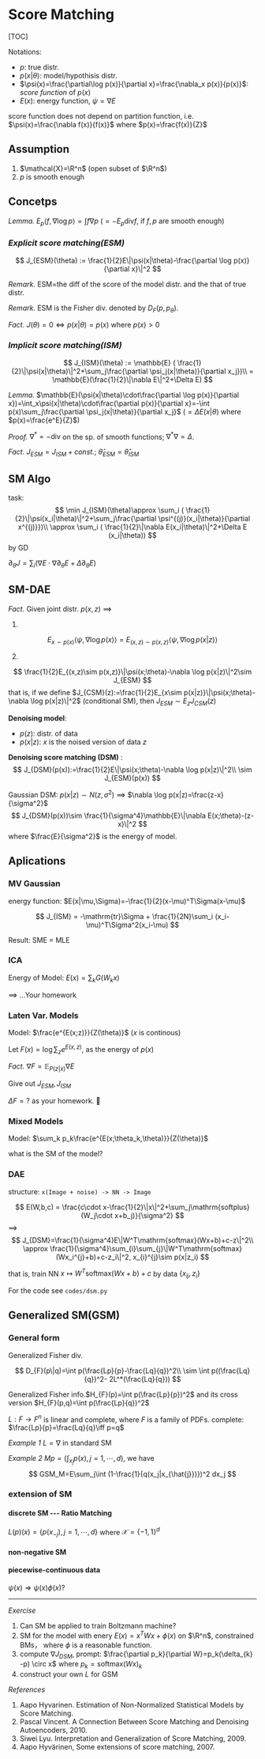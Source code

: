 # Score Matching
[TOC]

Notations:
- $p$: true distr.
- $p(x|\theta)$: model/hypothisis distr.
- $\psi(x)=\frac{\partial\log p(x)}{\partial x}=\frac{\nabla_x p(x)}{p(x)}$: *score function* of $p(x)$
- $E(x)$: energy function, $\psi=\nabla E$

score function does not depend on partition function, i.e. $\psi(x)=\frac{\nabla f(x)}{f(x)}$ where $p(x)=\frac{f(x)}{Z}$

## Assumption
1. $\mathcal{X}=\R^n$ (open subset of $\R^n$)
2. $p$ is smooth enough

## Concetps

*Lemma.* $E_p\langle f, \nabla \log p\rangle=\int f\nabla p$ ($=-E_p \mathrm{div} f$, if $f, p$ are smooth enough)

### *Explicit score matching(ESM)*

$$
J_{ESM}(\theta) := \frac{1}{2}E\|\psi(x|\theta)-\frac{\partial \log p(x)}{\partial x}\|^2
$$

*Remark.* ESM=the diff of the score of the model distr. and the that of true distr. 

*Remark.* ESM is the Fisher div. denoted by $D_F(p,p_\theta)$.

*Fact.* $J(\theta) = 0 \iff  p(x|\theta)=p(x)$ where $p(x)>0$


### *Implicit score matching(ISM)*

$$
J_{ISM}(\theta) := \mathbb{E} ( \frac{1}{2}\|\psi(x|\theta)\|^2+\sum_j\frac{\partial \psi_j(x|\theta)}{\partial x_j})\\
= \mathbb{E}(\frac{1}{2}\|\nabla E\|^2+\Delta E)
$$

*Lemma.* $\mathbb{E}(\psi(x|\theta)\cdot\frac{\partial \log p(x)}{\partial x})=\int_x\psi(x|\theta)\cdot\frac{\partial  p(x)}{\partial x}=-\int p(x)\sum_j\frac{\partial \psi_j(x|\theta)}{\partial x_j}$ ($=\Delta E(x|\theta)$ where $p(x)=\frac{e^E}{Z}$)

*Proof.* $\nabla ^* =-\mathrm{div}$ on the sp. of smooth functions; $\nabla ^* \nabla =\Delta$.

*Fact.*  $J_{ESM} = J_{ISM} + const.$; $\hat{\theta}_{ESM}=\hat{\theta}_{ISM}$


## SM Algo
task:
$$
\min J_{ISM}(\theta)\approx \sum_i ( \frac{1}{2}\|\psi(x_i|\theta)\|^2+\sum_j\frac{\partial \psi^{(j)}(x_i|\theta)}{\partial x^{(j)}})\\
\approx \sum_i ( \frac{1}{2}\|\nabla E(x_i|\theta)\|^2+\Delta E (x_i|\theta))
$$
by GD

$\partial_\theta J = \sum_i(\nabla  E\cdot \nabla \partial_\theta E +\Delta\partial_\theta E)$


## SM-DAE

*Fact.* Given joint distr. $p(x,z)$ ==>

1. 
  $$
  E_{x\sim p(x)}\langle\psi, \nabla \log p(x)\rangle =
  E_{(x,z)\sim p(x,z)}\langle\psi, \nabla \log p(x|z)\rangle
  $$

2. 
  $$
  \frac{1}{2}E_{(x,z)\sim p(x,z)}\|\psi(x;\theta)-\nabla \log p(x|z)\|^2\sim J_{ESM}
  $$
  that is, if we define $J_{CSM}(z):=\frac{1}{2}E_{x\sim p(x|z)}\|\psi(x;\theta)-\nabla \log p(x|z)\|^2$ (conditional SM), then $J_{ESM}\sim E_z J_{CSM}(z)$


**Denoising model**:
- $p(z)$: distr. of data
- $p(x|z)$: $x$ is the noised version of data $z$

**Denoising  score matching (DSM)** :
$$
J_{DSM}(p(x)):=\frac{1}{2}E\|\psi(x;\theta)-\nabla \log p(x|z)\|^2\\
\sim J_{ESM}(p(x))
$$

Gaussian DSM: $p(x|z)\sim N(z,\sigma^2)$ ==>
 $\nabla \log p(x|z)=\frac{z-x}{\sigma^2}$
$$
J_{DSM}(p(x))\sim \frac{1}{\sigma^4}\mathbb{E}\|\nabla E(x;\theta)-(z-x)\|^2
$$
where $\frac{E}{\sigma^2}$ is the energy of model.


## Aplications

### MV Gaussian
energy function: $E(x|\mu,\Sigma)=-\frac{1}{2}(x-\mu)^T\Sigma(x-\mu)$

$$
J_{ISM} = -\mathrm{tr}\Sigma + \frac{1}{2N}\sum_i (x_i-\mu)^T\Sigma^2(x_i-\mu)
$$

Result: SME = MLE

### ICA

Energy of Model: $E(x)=\sum_k G(W_kx)$

==> ...Your homework

### Laten Var. Models

Model: $\frac{e^{E(x;z)}}{Z(\theta)}$ ($x$ is continous)

Let $F(x)=\log \sum_z e^{E(x,z)}$, as the energy of $p(x)$

*Fact.* $\nabla F = \mathbb{E}_{P(z|x)}\nabla E$

Give out $J_{ESM},J_{ISM}$

$\Delta F=?$ as your homework. 📢

### Mixed Models

Model: $\sum_k p_k\frac{e^{E(x;\theta_k,\theta)}}{Z(\theta)}$

what is the SM of the model?

### DAE

structure:
`x(Image + noise) -> NN -> Image`

$$
E(W,b,c) = \frac{c\cdot x-\frac{1}{2}\|x\|^2+\sum_j\mathrm{softplus}(W_j\cdot x+b_j)}{\sigma^2}
$$
==>
$$
J_{DSM}=\frac{1}{\sigma^4}E\|W^T\mathrm{softmax}(Wx+b)+c-z\|^2\\
\approx \frac{1}{\sigma^4}\sum_{i}\sum_{j}\|W^T\mathrm{softmax}(Wx_i^{j}+b)+c-z_i\|^2, x_{i}^{j}\sim p(x|z_i)
$$

that is, train NN $x\mapsto W^T\mathrm{softmax}(Wx+b)+c$ by data $\{x_{ij},z_i\}$


For the code see `codes/dsm.py`

## Generalized SM(GSM)

### General form
Generalized Fisher div.

$$
D_{F}(p\|q)=\int p(\frac{Lp}{p}-\frac{Lq}{q})^2\\
\sim \int p((\frac{Lq}{q})^2- 2L^*(\frac{Lq}{q}))
$$

Generalized Fisher info.$H_{F}(p)=\int p(\frac{Lp}{p})^2$
and its cross version $H_{F}(p,q)=\int p(\frac{Lp}{q})^2$

$L:F\to F^n$ is linear and complete, where $F$ is a family of PDFs.
complete: $\frac{Lp}{p}=\frac{Lq}{q}\iff p=q$

*Example 1* $L=\nabla$ in standard SM

*Example 2* $Mp=(\int_{x_j}p(x),j=1,\cdots,d)$, we have
$$
GSM_M=E\sum_j\int (1-\frac{1}{q(x_j|x_{\hat{j}})})^2 dx_j 
$$

### extension of SM
#### discrete SM --- Ratio Matching
$L(p)(x) = \{p(x_{-j}),j=1,\cdots,d\}$ where $\mathcal{X}=\{-1,1\}^{d}$

#### non-negative SM

#### piecewise-continuous data
$\psi(x)\Rightarrow \psi(x)\phi(x)$?

---
*Exercise*

1. Can SM be applied to train Boltzmann machine?
2. SM for the model with enery $E(x)=x^TWx + \phi(x)$ on $\R^n$, constrained BMs， where $\phi$ is a reasonable function.
3. compute $\nabla J_{DSM}$, prompt: $\frac{\partial p_k}{\partial W}=p_k(\delta_{k} -p) \circ x$ where $p_k=\mathrm{softmax}(Wx)_k$
4. construct your own $L$ for GSM

*References*

1. Aapo Hyvarinen. Estimation of Non-Normalized Statistical Models by Score Matching.
2. Pascal Vincent. A Connection Between Score Matching and Denoising Autoencoders, 2010.
3. Siwei Lyu. Interpretation and Generalization of Score Matching, 2009.
4. Aapo Hyvärinen, Some extensions of score matching, 2007.

